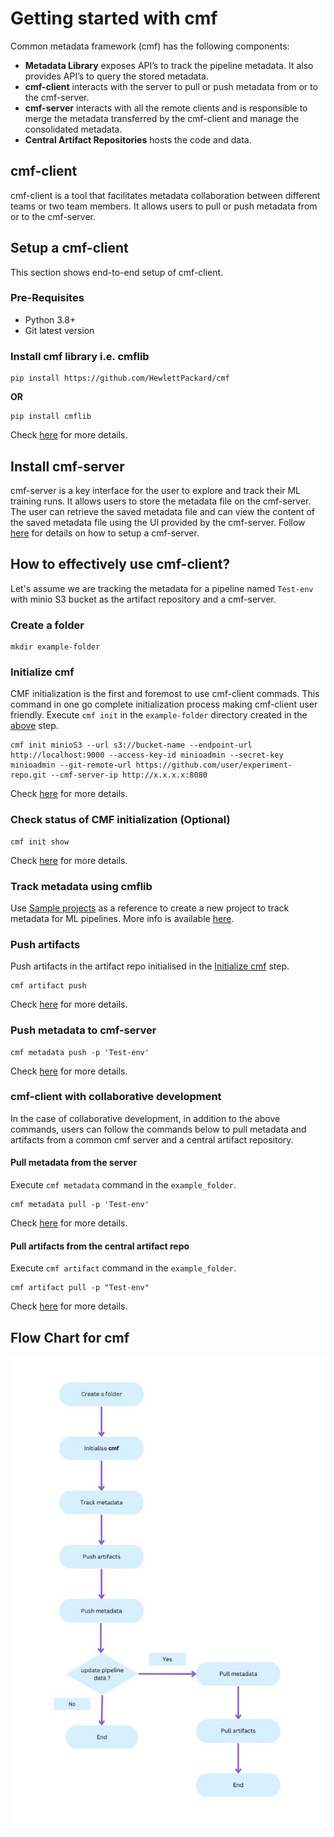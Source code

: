 # Getting started with cmf
Common metadata framework (cmf) has the following components:

- **Metadata Library** exposes API’s to track the pipeline metadata. It also provides API’s to query the stored metadata. 
- **cmf-client** interacts with the server to pull or push metadata from or to the cmf-server.
- **cmf-server** interacts with all the remote clients and is responsible to merge the metadata transferred by the cmf-client and manage the consolidated metadata. 
- **Central Artifact Repositories** hosts the code and data. 

## cmf-client 
cmf-client is a tool that facilitates metadata collaboration between different teams or two team members. It allows users to pull or push metadata from or to the cmf-server.
## Setup a cmf-client
This section shows end-to-end setup of cmf-client.
### Pre-Requisites
- Python 3.8+
- Git latest version
### Install cmf library i.e. cmflib
```
pip install https://github.com/HewlettPackard/cmf
```
**OR**
```
pip install cmflib
```
Check [here](https://hewlettpackard.github.io/cmf/) for more details.
## Install cmf-server
cmf-server is a key interface for the user to explore and track their ML training runs. It allows users to store the metadata file on the cmf-server. The user can retrieve the saved metadata file and can view the content of the saved metadata file using the UI provided by the cmf-server.
Follow [here](../cmf_server/cmf-server.md) for details on how to setup a cmf-server.
## How to effectively use cmf-client?
Let's assume we are tracking the metadata for a pipeline named `Test-env` with minio S3 bucket as the artifact repository and a cmf-server.
### Create a folder 
```
mkdir example-folder
```
### Initialize cmf
CMF initialization is the first and foremost to use cmf-client commads. This command in one go complete initialization process making cmf-client user friendly. Execute `cmf init` in the `example-folder` directory created in the [above](#create-a-folder) step.
```
cmf init minioS3 --url s3://bucket-name --endpoint-url http://localhost:9000 --access-key-id minioadmin --secret-key minioadmin --git-remote-url https://github.com/user/experiment-repo.git --cmf-server-ip http://x.x.x.x:8080
```
Check [here](./cmf_client.md) for more details.
### Check status of CMF initialization (Optional)
```
cmf init show
```
Check [here](./cmf_client.md) for more details.
### Track metadata using cmflib
Use [Sample projects](https://github.com/HewlettPackard/cmf/tree/master/examples) as a reference to create a new project to track metadata for ML pipelines.
More info is available [here](https://hewlettpackard.github.io/cmf/examples/getting_started/).
### Push artifacts
Push artifacts in the artifact repo initialised in the [Initialize cmf](#initialize-cmf) step.
```
cmf artifact push 
```
Check [here](./cmf_client.md) for more details.
### Push metadata to cmf-server
```
cmf metadata push -p 'Test-env'
```
Check [here](./cmf_client.md) for more details.

### cmf-client with collaborative development
In the case of collaborative development, in addition to the above commands, users can follow the commands below to pull metadata and artifacts from a common cmf server and a central artifact repository.
#### Pull metadata from the server
Execute `cmf metadata` command in the `example_folder`.
```
cmf metadata pull -p 'Test-env'
```
Check [here](./cmf_client.md) for more details.
#### Pull artifacts from the central artifact repo 
Execute `cmf artifact` command in the `example_folder`.
```
cmf artifact pull -p "Test-env"
```
Check [here](./cmf_client.md) for more details.

## Flow Chart for cmf
<img src="./../assets/flow_chart_cmf.jpg" alt="Flow chart for cmf" style="display: block; margin: 0 auto" />
